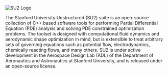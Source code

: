 ![SU2 Logo](http://su2.stanford.edu/github_wiki/logoSU2_v3.3.jpg)

The Stanford University Unstructured (SU2) suite is an open-source collection of C++ based software tools for performing Partial Differential Equation (PDE) analysis and solving PDE constrained optimization problems. The toolset is designed with computational fluid dynamics and aerodynamic shape optimization in mind, but is extensible to treat arbitrary sets of governing equations such as potential flow, electrodynamics, chemically reacting flows, and many others. SU2 is under active development in the Aerospace Design Lab (ADL) of the Department of Aeronautics and Astronautics at Stanford University, and is released under an open-source license.